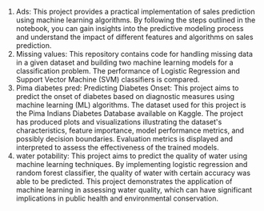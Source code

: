 1) Ads:
This project provides a practical implementation of sales prediction using machine learning algorithms. By following the steps outlined in the notebook, you can gain insights into the predictive modeling process and understand the impact of different features and algorithms on sales prediction.
2) Missing values:
This repository contains code for handling missing data in a given dataset and building two machine learning models for a classification problem. The performance of Logistic Regression and Support Vector Machine (SVM) classifiers is compared. 
3) Pima diabetes pred:
Predicting Diabetes Onset: This project aims to predict the onset of diabetes based on diagnostic measures using machine learning (ML) algorithms. The dataset used for this project is the Pima Indians Diabetes Database available on Kaggle. The project has produced plots and visualizations illustrating the dataset's characteristics, feature importance, model performance metrics, and possibly decision boundaries. Evaluation metrics is displayed and interpreted to assess the effectiveness of the trained models.
4) water potability:
This project aims to predict the quality of water using machine learning techniques. By implementing logistic regression and random forest classifier, the quality of water with certain accuracy was able to be predicted. This project demonstrates the application of machine learning in assessing water quality, which can have significant implications in public health and environmental conservation.
